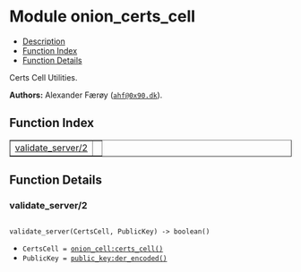 

# Module onion_certs_cell #
* [Description](#description)
* [Function Index](#index)
* [Function Details](#functions)

Certs Cell Utilities.

__Authors:__ Alexander Færøy ([`ahf@0x90.dk`](mailto:ahf@0x90.dk)).

<a name="index"></a>

## Function Index ##


<table width="100%" border="1" cellspacing="0" cellpadding="2" summary="function index"><tr><td valign="top"><a href="#validate_server-2">validate_server/2</a></td><td></td></tr></table>


<a name="functions"></a>

## Function Details ##

<a name="validate_server-2"></a>

### validate_server/2 ###

<pre><code>
validate_server(CertsCell, PublicKey) -&gt; boolean()
</code></pre>

<ul class="definitions"><li><code>CertsCell = <a href="onion_cell.md#type-certs_cell">onion_cell:certs_cell()</a></code></li><li><code>PublicKey = <a href="public_key.md#type-der_encoded">public_key:der_encoded()</a></code></li></ul>

